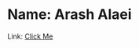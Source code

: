 <h1>Name: Arash Alaei</h1>
Link: <a href="https://github.com/arashalaei/react-project">Click Me</a>
